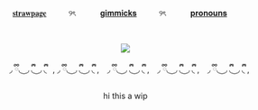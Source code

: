 <p align="center"> <a href="https://shwinnexplosives.straw.page">𝐬𝐭𝐫𝐚𝐰𝐩𝐚𝐠𝐞</a>‎ ‎ ‎ ‎ ‎ ‎  ‎ ‎ ‎ ‎ ୨ৎ‎  ‎ ‎ ‎ ‎ ‎  ‎ ‎ ‎ ‎ ‎ <a href="https://shwinngimmicks.straw.page">𝐠𝐢𝐦𝐦𝐢𝐜𝐤𝐬</a>  ‎ ‎ ‎ ‎ ‎  ‎ ‎ ‎ ‎ ୨ৎ‎ ‎ ‎ ‎ ‎ ‎  ‎ ‎ ‎ ‎ ‎ <a href="https://en.pronouns.page/@Shw1nn">𝐩𝐫𝐨𝐧𝐨𝐮𝐧𝐬</a>  ‎ ‎ ‎ ‎ ‎ <p align="center">‎
<p align="center">
 <img src=https://files.catbox.moe/8t2dn1.jpg>
</p>

<p align="center">
⠀ ◞  ྀི◟ ͜  ◞ ྀི◟  ͜  ◞ ྀི◟⠀, ◞  ྀི◟ ͜  ◞ ྀི◟  ͜  ◞ ྀི◟ ,⠀ ◞  ྀི◟ ͜  ◞ ྀི◟  ͜  ◞ ྀི◟  ,⠀ ◞  ྀི◟ ͜  ◞ ྀི◟  ͜  ◞ ྀི◟ ,⠀ ◞  ྀི◟ ͜  ◞ ྀི◟  ͜  ◞ ྀི◟ ,
</p>
<p align="center">
hi this a wip
</p>
